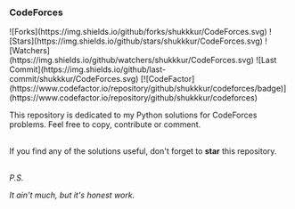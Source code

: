 <h3> CodeForces </h3>
![Forks](https://img.shields.io/github/forks/shukkkur/CodeForces.svg)
![Stars](https://img.shields.io/github/stars/shukkkur/CodeForces.svg)
![Watchers](https://img.shields.io/github/watchers/shukkkur/CodeForces.svg)
![Last Commit](https://img.shields.io/github/last-commit/shukkkur/CodeForces.svg) 
[![CodeFactor](https://www.codefactor.io/repository/github/shukkkur/codeforces/badge)](https://www.codefactor.io/repository/github/shukkkur/codeforces)


This repository is dedicated to my Python solutions for CodeForces problems. Feel free to copy, contribute or comment.
<br><br>
<p>If you find any of the solutions useful, don't forget to <b>star</b> this repository.</p>

<br>
<i>P.S.</i>

_It ain't much, but it's honest work._

